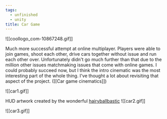 ```yaml
---
tags:
  - unfinished
  - unity
title: Car Game
---
```

![[coollogo_com-10867248.gif]]

Much more successful attempt at online multiplayer. Players were able to join games, shoot each other, drive cars together without issue and run each other over. Unfortunately didn't go much further than that due to the million other issues matchmaking issues that come with online games. I could probably succeed now, but I think the intro cinematic was the most interesting part of the whole thing. I've thought a lot about revisiting that aspect of the project. ([[Car game cinematics]])

![[car1.gif]]

HUD artwork created by the wonderful [hairyballbastic](https://twitter.com/Littleballbast1)
![[car2.gif]]

![[car3.gif]]